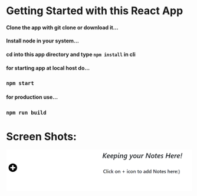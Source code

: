 # Getting Started with this React App

#### Clone the app with git clone or download it...
#### Install node in your system...
#### cd into this app directory and type `npm install` in cli

#### for starting app at local host do...
### `npm start`

#### for production use...

### `npm run build`

# Screen Shots:
![Intial](/public/appss0.png)
